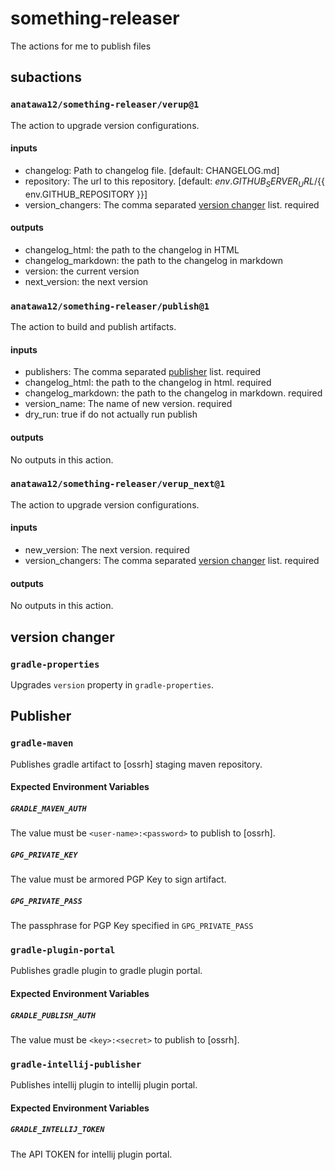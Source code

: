 # something-releaser

The actions for me to publish files

## subactions

### `anatawa12/something-releaser/verup@1`

The action to upgrade version configurations.

#### inputs

- changelog: Path to changelog file. \[default: CHANGELOG.md\]
- repository: The url to this repository. \[default: ${{ env.GITHUB_SERVER_URL }}/${{ env.GITHUB_REPOSITORY }}\]
- version_changers: The comma separated [version changer](#version-changer) list. required

#### outputs
- changelog_html: the path to the changelog in HTML
- changelog_markdown: the path to the changelog in markdown
- version: the current version
- next_version: the next version

### `anatawa12/something-releaser/publish@1`

The action to build and publish artifacts.

#### inputs

- publishers: The comma separated [publisher](#publisher) list. required
- changelog_html: the path to the changelog in html. required
- changelog_markdown: the path to the changelog in markdown. required
- version_name: The name of new version. required
- dry_run: true if do not actually run publish

#### outputs
No outputs in this action.

### `anatawa12/something-releaser/verup_next@1`

The action to upgrade version configurations.

#### inputs

- new_version: The next version. required
- version_changers: The comma separated [version changer](#version-changer) list. required

#### outputs
No outputs in this action.

## version changer

### `gradle-properties`

Upgrades `version` property in `gradle-properties`.

## Publisher

### `gradle-maven`

Publishes gradle artifact to [ossrh] staging maven repository.

#### Expected Environment Variables
##### `GRADLE_MAVEN_AUTH`
The value must be ``<user-name>:<password>`` to publish to [ossrh].

##### `GPG_PRIVATE_KEY`
The value must be armored PGP Key to sign artifact.

##### `GPG_PRIVATE_PASS`
The passphrase for PGP Key specified in `GPG_PRIVATE_PASS`

### `gradle-plugin-portal`

Publishes gradle plugin to gradle plugin portal.

#### Expected Environment Variables
##### `GRADLE_PUBLISH_AUTH`
The value must be ``<key>:<secret>`` to publish to [ossrh].

### `gradle-intellij-publisher`

Publishes intellij plugin to intellij plugin portal.

#### Expected Environment Variables
##### `GRADLE_INTELLIJ_TOKEN`
The API TOKEN for intellij plugin portal.

